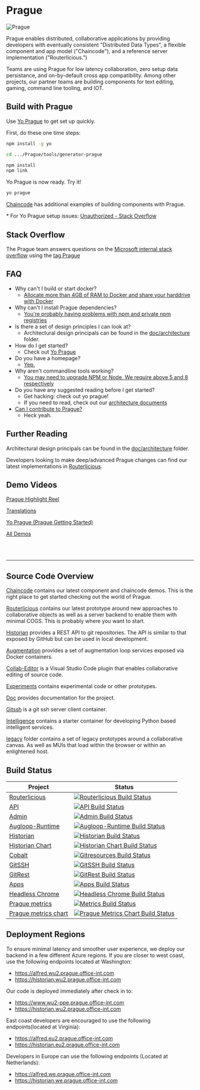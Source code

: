 # Prague

![Prague](http://wallpapers-best.com/uploads/posts/2015-09/18_prague.jpg)

Prague enables distributed, collaborative applications by providing developers with eventually consistent "Distributed Data Types", a flexible component and app model ("Chaincode"), and a reference server implementation ("Routerlicious.")

Teams are using Prague for low latency collaboration, zero setup data persistance, and on-by-default cross app compatibility. Among other projects, our partner teams are building components for text editing, gaming, command line tooling, and IOT.

## Build with Prague

Use [Yo Prague](./tools/generator-prague/README.md) to get set up quickly.

First, do these one time steps:

````bash
npm install -g yo

cd .../Prague/tools/generator-prague

npm install
npm link
````

Yo Prague is now ready. Try it!
````bash
yo prague
````

[Chaincode](./chaincode/README.md) has additional examples of building components with Prague.

\* For Yo Prague setup issues: [Unauthorized - Stack Overflow](https://stackoverflow.microsoft.com/questions/137930/npm-install-fails-with-auth-issues/137931#137931)

## Stack Overflow
The Prague team answers questions on the [Microsoft internal stack overflow](https://stackoverflow.microsoft.com/) using the [tag Prague](https://stackoverflow.microsoft.com/questions/tagged/prague)

## FAQ

* Why can't I build or start docker?
  * [Allocate more than 4GB of RAM to Docker and share your harddrive with Docker](https://stackoverflow.microsoft.com/questions/137472/im-getting-docker-build-error-number-137)
* Why can't I install Prague dependencies?
  * [You're probably having problems with npm and private npm registries](https://stackoverflow.microsoft.com/questions/137930/npm-install-fails-with-auth-issues/137931#137931)
* Is there a set of design principles I can look at?
  * Architectural design principals can be found in the [doc/architecture](./doc/architecture) folder. 
* How do I get started?
  * Check out [Yo Prague](./tools/generator-prague/README.md)
* Do you have a homepage?
  * [Yep.](https://www.wu2-ppe.prague.office-int.com)
* Why aren't commandline tools working?
  * [You may need to upgrade NPM or Node. We require above 5 and 8 respectively](https://stackoverflow.microsoft.com/questions/138019/yo-prague-fails-with-insight-track-firstcmd-args-slice0-2/138020#138020)
* Do you have any suggested reading before I get started?
  * Get hacking: check out yo prague!
  * If you need to read, check out our [architecture documents](./doc/architecture)
* [Can I contribute to Prague?](https://stackoverflow.microsoft.com/questions/126025/can-i-contribute-to-the-prague-codebase/126026#126026)
  * Heck yeah.

## Further Reading
Architectural design principals can be found in the [doc/architecture](./doc/architecture) folder.

Developers looking to make deep/advanced Prague changes can find our latest implementations in [Routerlicious](./routerlicious).

## Demo Videos
[Prague Highlight Reel](https://msit.microsoftstream.com/video/fde32402-b458-431e-b223-26a4cdfc350c)

[Translations](https://msit.microsoftstream.com/video/baf075cb-8718-4b16-aa73-400b64766317)

[Yo Prague (Prague Getting Started)](https://msit.microsoftstream.com/video/95532bfa-919e-4233-943e-55faaf418234)

[All Demos](https://msit.microsoftstream.com/channel/de63dd15-b6a2-4237-9fbc-2a2629b12fbc)


<br />
<br />

---

## Source Code Overview

[Chaincode](./chaincode) contains our latest component and chaincode demos. This is the right place to get started checking out the world of Prague.

[Routerlicious](./routerlicious) contains our latest prototype around new approaches to collaborative objects as well as a server backend to enable them with minimal COGS. This is probably where you want to start.

[Historian](./historian) provides a REST API to git repositories. The API is similar to that exposed by GitHub but can be used in local development.

[Augmentation](./augmentation) provides a set of augmentation loop services exposed via Docker containers.

[Collab-Editor](./collab-editor) is a Visual Studio Code plugin that enables collaborative editing of source code.

[Experiments](./experiments) contains experimental code or other prototypes.

[Doc](./doc) provides documentation for the project.

[Gitssh](./gitssh) is a git ssh server client container.

[Intelligence](./intelligence) contains a starter container for developing Python based intelligent services.

[legacy](./legacy) folder contains a set of legacy prototypes around a collaborative canvas. As well as MUIs that load within the browser or within an enlightened host.


## Build Status

|Project|Status|
|-------|------|
|[Routerlicious](./routerlicious)|[![Routerlicious Build Status](https://offnet.visualstudio.com/_apis/public/build/definitions/0a22f611-6a4a-4416-a1bb-53ed7284aa21/3/badge)](https://offnet.visualstudio.com/officenet/_build/index?definitionId=3)|
|[API](./routerlicious)|[![API Build Status](https://offnet.visualstudio.com/_apis/public/build/definitions/0a22f611-6a4a-4416-a1bb-53ed7284aa21/10/badge)](https://offnet.visualstudio.com/officenet/_build/index?definitionId=10)|
|[Admin](./admin)|[![Admin Build Status](https://offnet.visualstudio.com/_apis/public/build/definitions/0a22f611-6a4a-4416-a1bb-53ed7284aa21/17/badge)](https://offnet.visualstudio.com/officenet/_build/index?definitionId=17)|
|[Augloop-Runtime](./augloop-runtime)|[![Augloop-Runtime Build Status](https://offnet.visualstudio.com/_apis/public/build/definitions/0a22f611-6a4a-4416-a1bb-53ed7284aa21/22/badge)](https://offnet.visualstudio.com/officenet/_build/index?definitionId=22)|
|[Historian](./historian)|[![Historian Build Status](https://offnet.visualstudio.com/_apis/public/build/definitions/0a22f611-6a4a-4416-a1bb-53ed7284aa21/7/badge)](https://offnet.visualstudio.com/officenet/_build/index?definitionId=7)|
|[Historian Chart](./charts/historian)|[![Historian Chart Build Status](https://offnet.visualstudio.com/_apis/public/build/definitions/0a22f611-6a4a-4416-a1bb-53ed7284aa21/13/badge)](https://offnet.visualstudio.com/officenet/_build/index?definitionId=13)|
|[Cobalt](https://offnet.visualstudio.com/officenet/_git/cobalt-netcore)|[![Gitresources Build Status](https://offnet.visualstudio.com/_apis/public/build/definitions/0a22f611-6a4a-4416-a1bb-53ed7284aa21/12/badge)](https://offnet.visualstudio.com/officenet/_build/index?definitionId=12)|
|[GitSSH](./gitssh)|[![GitSSH Build Status](https://offnet.visualstudio.com/_apis/public/build/definitions/0a22f611-6a4a-4416-a1bb-53ed7284aa21/5/badge)](https://offnet.visualstudio.com/officenet/_build/index?definitionId=5)|
|[GitRest](./gitrest)|[![GitRest Build Status](https://offnet.visualstudio.com/_apis/public/build/definitions/0a22f611-6a4a-4416-a1bb-53ed7284aa21/8/badge)](https://offnet.visualstudio.com/officenet/_build/index?definitionId=8)|
|[Apps](./apps)|[![Apps Build Status](https://offnet.visualstudio.com/_apis/public/build/definitions/0a22f611-6a4a-4416-a1bb-53ed7284aa21/16/badge)](https://offnet.visualstudio.com/officenet/_build/index?definitionId=16)|
|[Headless Chrome](./tools/headless-chrome)|[![Headless Chrome Build Status](https://offnet.visualstudio.com/_apis/public/build/definitions/0a22f611-6a4a-4416-a1bb-53ed7284aa21/19/badge)](https://offnet.visualstudio.com/officenet/_build/index?definitionId=19)|
|[Prague metrics](./tools/prague-metrics)|[![Metrics Build Status](https://offnet.visualstudio.com/_apis/public/build/definitions/0a22f611-6a4a-4416-a1bb-53ed7284aa21/20/badge)](https://offnet.visualstudio.com/officenet/_build/index?definitionId=20)|
|[Prague metrics chart](./charts/prague-metrics)|[![Prague Metrics Chart Build Status](https://offnet.visualstudio.com/_apis/public/build/definitions/0a22f611-6a4a-4416-a1bb-53ed7284aa21/21/badge)](https://offnet.visualstudio.com/officenet/_build/index?definitionId=21)|

## Deployment Regions
To ensure minimal latency and smoother user experience, we deploy our backend in a few different Azure regions. If you are closer to west coast, use the following endpoints located at Washington:
* https://alfred.wu2.prague.office-int.com
* https://historian.wu2.prague.office-int.com

Our code is deployed immediately after check in to:
* https://www.wu2-ppe.prague.office-int.com
* https://historian.wu2.prague.office-int.com

East coast developers are encouraged to use the following endpoints(located at Virginia):
* https://alfred.eu2.prague.office-int.com
* https://historian.eu2.prague.office-int.com

Developers in Europe can use the following endpoints (Located at Netherlands):
* https://alfred.we.prague.office-int.com
* https://historian.we.prague.office-int.com
